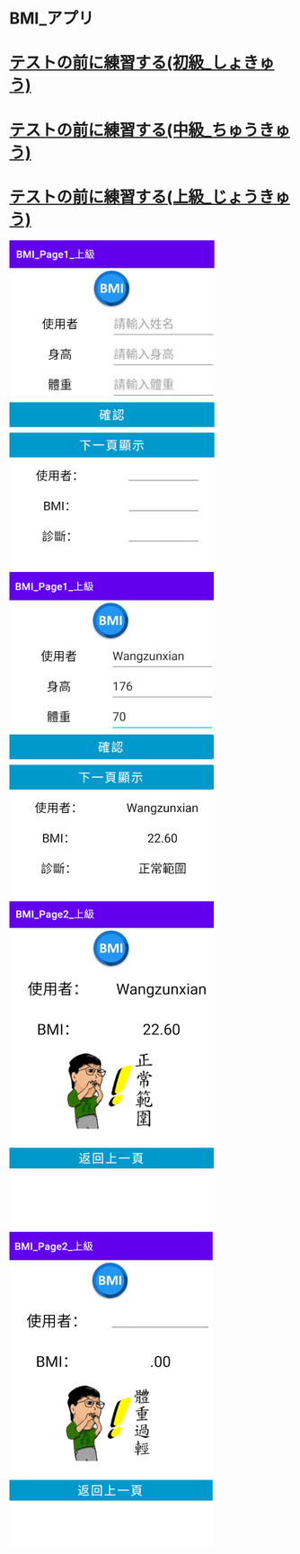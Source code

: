 BMI_アプリ
=========
[テストの前に練習する(初級_しょきゅう)](https://github.com/ChengHan16/Cs4high_4080E036/blob/master/APP%20Programming%20%5B109-1%5D/Home%20Practice/%E3%83%86%E3%82%B9%E3%83%88%E3%81%AE%E5%89%8D%E3%81%AB%E7%B7%B4%E7%BF%92%E3%81%99%E3%82%8B(%E5%9F%BA%E7%A4%8E).md)
========================
[テストの前に練習する(中級_ちゅうきゅう)](https://github.com/ChengHan16/Cs4high_4080E036/blob/master/APP%20Programming%20%5B109-1%5D/Home%20Practice/%E3%83%86%E3%82%B9%E3%83%88%E3%81%AE%E5%89%8D%E3%81%AB%E7%B7%B4%E7%BF%92%E3%81%99%E3%82%8B(%E4%B8%AD%E7%B4%9A).md)
========================
[テストの前に練習する(上級_じょうきゅう)](https://github.com/ChengHan16/Cs4high_4080E036/blob/master/APP%20Programming%20%5B109-1%5D/Home%20Practice/%E3%83%86%E3%82%B9%E3%83%88%E3%81%AE%E5%89%8D%E3%81%AB%E7%B7%B4%E7%BF%92%E3%81%99%E3%82%8B(%E4%B8%8A%E7%B4%9A).md)
========================
![1](https://github.com/ChengHan16/Cs4high_4080E036/blob/master/image/%E4%B8%8A%E7%B4%9A_1.PNG)
![2](https://github.com/ChengHan16/Cs4high_4080E036/blob/master/image/%E4%B8%8A%E7%B4%9A_2.PNG)
![3](https://github.com/ChengHan16/Cs4high_4080E036/blob/master/image/%E4%B8%8A%E7%B4%9A_3.PNG)
![4](https://github.com/ChengHan16/Cs4high_4080E036/blob/master/image/%E4%B8%8A%E7%B4%9A_4.PNG)
